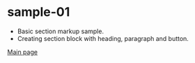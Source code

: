 # sample-01

- Basic section markup sample.
- Creating section block with heading, paragraph and button.

[Main page](https://github.com/Marionetko/uikit-samples)